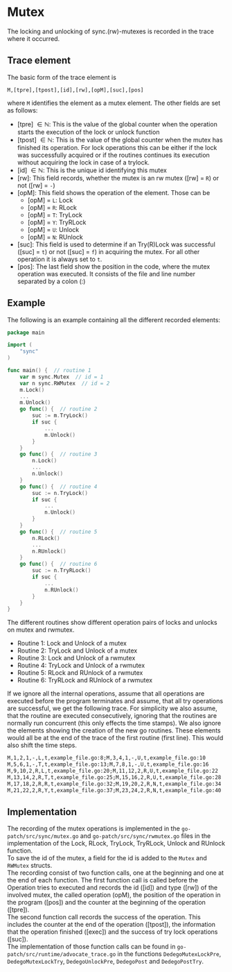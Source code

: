 # Mutex
The locking and unlocking of sync.(rw)-mutexes is recorded in the trace where it occurred.

## Trace element
The basic form of the trace element is 
```
M,[tpre],[tpost],[id],[rw],[opM],[suc],[pos]
```
where `M` identifies the element as a mutex element.
The other fields are set as follows:
- [tpre] $\in \mathbb N$: This is the value of the global counter when the operation starts 
the execution of the lock or unlock function
- [tpost] $\in \mathbb N$: This is the value of the global counter when the mutex has finished its operation. For lock operations this can be either if the lock was successfully acquired or if the routines continues its execution without 
acquiring the lock in case of a trylock. 
- [id] $\in \mathbb N$: This is the unique id identifying this mutex
- [rw]: This field records, whether the mutex is an rw mutex ([rw] = `R`) or not
([rw] = `-`)
- [opM]: This field shows the operation of the element. Those can be
  - [opM] = `L`: Lock
  - [opM] = `R`: RLock
  - [opM] = `T`: TryLock
  - [opM] = `Y`: TryRLock
  - [opM] = `U`: Unlock
  - [opM] = `N`: RUnlock
- [suc]: This field is used to determine if an Try(R)Lock was successful ([suc] = `t`)
or not ([suc] = `f`) in acquiring the mutex. For all other operation it is always
set to `t`.
- [pos]: The last field show the position in the code, where the mutex operation 
was executed. It consists of the file and line number separated by a colon (:)

## Example
 The following is an  example containing all the different recorded 
elements:
```go
package main

import (
    "sync"
)

func main() {  // routine 1
    var m sync.Mutex  // id = 1
    var n sync.RWMutex  // id = 2
    m.Lock()
    ...
    m.Unlock()
    go func() {  // routine 2
        suc := m.TryLock()
        if suc {
            ...
            m.Unlock()
        }
    }
    go func() {  // routine 3
        n.Lock()
        ...
        n.Unlock()
    }
    go func() {  // routine 4
        suc := n.TryLock()
        if suc {
            ...
            n.Unlock()
        }
    }
    go func() {  // routine 5
        n.RLock()
        ...
        n.RUnlock()
    }
    go func() {  // routine 6
        suc := n.TryRLock()
        if suc {
            ...
            n.RUnlock()
        }
    }
}
```
The different routines show different operation pairs of locks and unlocks on mutex and rwmutex.
- Routine 1: Lock and Unlock of a mutex
- Routine 2: TryLock and Unlock of a mutex
- Routine 3: Lock and Unlock of a rwmutex
- Routine 4: TryLock and Unlock of a rwmutex
- Routine 5: RLock and RUnlock of a rwmutex
- Routine 6: TryRLock and RUnlock of a rwmutex

If we ignore all the internal operations, assume that all operations are executed
before the program terminates and assume, that all try operations are successful, 
we get the following trace. For simplicity we also assume, that the routine 
are executed consecutively, ignoring that the routines are normally
run concurrent (this only effects the time stamps). We also ignore the elements showing the creation of the new go routines. These elements would all be at the end of the trace of the first routine (first line). This would also 
shift the time steps.
```txt
M,1,2,1,-,L,t,example_file.go:8;M,3,4,1,-,U,t,example_file.go:10
M,5,6,1,-,T,t,example_file.go:13;M,7,8,1,-,U,t,example_file.go:16
M,9,10,2,R,L,t,example_file.go:20;M,11,12,2,R,U,t,example_file.go:22
M,13,14,2,R,T,t,example_file.go:25;M,15,16,2,R,U,t,example_file.go:28
M,17,18,2,R,R,t,example_file.go:32;M,19,20,2,R,N,t,example_file.go:34
M,21,22,2,R,Y,t,example_file.go:37;M,23,24,2,R,N,t,example_file.go:40
```

## Implementation
The recording of the mutex operations is implemented in the `go-patch/src/sync/mutex.go` and `go-patch/src/sync/rwmutex.go` files in the implementation of the 
Lock, RLock, TryLock, TryRLock, Unlock and RUnlock function.\
To save the id of the mutex, a field for the id is added to the `Mutex` and 
`RWMutex` structs.\
The recording consist of 
two function calls, one at the beginning and one at the end of each function.
The first function call is called before the Operation tries to executed 
and records the id ([id]) and type ([rw]) of the involved mutex, the called operation (opM), the position of the operation in the program ([pos]) and the counter at the beginning of the operation ([tpre]).\
The second function call records the success of the operation. This includes 
the counter at the end of the operation ([tpost]), the information that the 
operation finished ([exec]) and the success of try lock operations ([suc]).\
The implementation of those function calls can be found in 
`go-patch/src/runtime/advocate_trace.go` in the functions `DedegoMutexLockPre`, 
`DedegoMutexLockTry`, `DedegoUnlockPre`, `DedegoPost` and `DedegoPostTry`.

